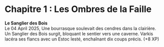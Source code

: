 # Chapitre 1 : Les Ombres de la Faille  

**Le Sanglier des Bois**  
Le 04 April 2025, Une bourrasque soulevait des cendres dans la clairière. Un Sanglier des Bois surgit, bloquant le sentier vers une caverne. Varkis lacéra ses flancs avec un Estoc lesté, enchaînant dix coups précis. (+8 XP)  
<!-- Key: 20250404-001 -->  

